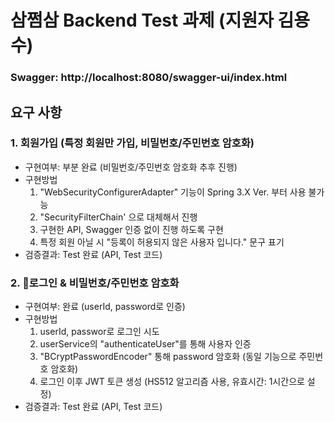 # 삼쩜삼 Backend Test 과제 (지원자 김용수)

### Swagger: http://localhost:8080/swagger-ui/index.html

## 요구 사항
### 1. 회원가입 (특정 회원만 가입, 비밀번호/주민번호 암호화)
- 구현여부: 부분 완료 (비밀번호/주민번호 암호화 추후 진행)
- 구현방법
  1) "WebSecurityConfigurerAdapter" 기능이 Spring 3.X Ver. 부터 사용 불가능
  2) "SecurityFilterChain' 으로 대체해서 진행
  3) 구현한 API, Swagger 인증 없이 진행 하도록 구현
  4) 특정 회원 아닐 시 "등록이 허용되지 않은 사용자 입니다." 문구 표기
- 검증결과: Test 완료 (API, Test 코드)

### 2. 로그인 & 비밀번호/주민번호 암호화
- 구현여부: 완료 (userId, password로 인증)
- 구현방법
  1) userId, passwor로 로그인 시도
  2) userService의 "authenticateUser"를 통해 사용자 인증
  3) "BCryptPasswordEncoder" 통해 password 암호화 (동일 기능으로 주민번호 암호화)
  4) 로그인 이후 JWT 토큰 생성 (HS512 알고리즘 사용, 유효시간: 1시간으로 설정)
- 검증결과: Test 완료 (API, Test 코드)
